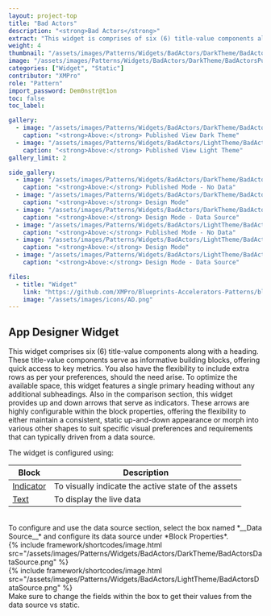 ```yaml
---
layout: project-top
title: "Bad Actors"
description: "<strong>Bad Actors</strong>"
extract: "This widget is comprises of six (6) title-value components along with a heading. These title-value components serve as informative building blocks, offering quick access to key metrics."
weight: 4
thumbnail: "/assets/images/Patterns/Widgets/BadActors/DarkTheme/BadActorsPublishedMode.png"
image: "/assets/images/Patterns/Widgets/BadActors/DarkTheme/BadActorsPublishedMode.png"
categories: ["Widget", "Static"]
contributor: "XMPro"
role: "Pattern"
import_password: Dem0nstr@t1on
toc: false
toc_label: 

gallery:
  - image: "/assets/images/Patterns/Widgets/BadActors/DarkTheme/BadActorsPublishedModewithData.png"
    caption: "<strong>Above:</strong> Published View Dark Theme"
  - image: "/assets/images/Patterns/Widgets/BadActors/LightTheme/BadActorsPublishedModewithData.png"
    caption: "<strong>Above:</strong> Published View Light Theme"
gallery_limit: 2

side_gallery:
  - image: "/assets/images/Patterns/Widgets/BadActors/DarkTheme/BadActorsPublishedMode.png"
    caption: "<strong>Above:</strong> Published Mode - No Data"
  - image: "/assets/images/Patterns/Widgets/BadActors/DarkTheme/BadActorsDesignMode.png"
    caption: "<strong>Above:</strong> Design Mode"
  - image: "/assets/images/Patterns/Widgets/BadActors/DarkTheme/BadActorsDataSource.png"
    caption: "<strong>Above:</strong> Design Mode - Data Source"
  - image: "/assets/images/Patterns/Widgets/BadActors/LightTheme/BadActorsPublishedMode.png"
    caption: "<strong>Above:</strong> Published Mode - No Data"
  - image: "/assets/images/Patterns/Widgets/BadActors/LightTheme/BadActorsDesignMode.png"
    caption: "<strong>Above:</strong> Design Mode"
  - image: "/assets/images/Patterns/Widgets/BadActors/LightTheme/BadActorsDataSource.png"
    caption: "<strong>Above:</strong> Design Mode - Data Source"

files:
  - title: "Widget"
    link: "https://github.com/XMPro/Blueprints-Accelerators-Patterns/blob/master/Patterns/Widgets/Bad%20Actors.xwid"
    image: "/assets/images/icons/AD.png"
---
```


## App Designer Widget
This widget comprises six (6) title-value components along with a heading. These title-value components serve as informative building blocks, offering quick access to key metrics. You also have the flexibility to include extra rows as per your preferences, should the need arise. To optimize the available space, this widget features a single primary heading without any additional subheadings. Also in the comparison section, this widget provides up and down arrows that serve as indicators. These arrows are highly configurable within the block properties, offering the flexibility to either maintain a consistent, static up-and-down appearance or morph into various other shapes to suit specific visual preferences and requirements that can typically driven from a data source.

The widget is configured using: 

| Block                                  | Description                                                  |
| -------------------------------------- | ------------------------------------------------------------ |
| [Indicator](https://documentation.xmpro.com/blocks-toolbox/basic/indicator) | To visually indicate the active state of the assets |
| [Text](https://documentation.xmpro.com/blocks-toolbox/basic/text) | To display the live data |

<br />
To configure and use the data source section, select the box named *__Data Source__* and configure its data source under *Block Properties*.  
<div class="inline_image">{% include framework/shortcodes/image.html src="/assets/images/Patterns/Widgets/BadActors/DarkTheme/BadActorsDataSource.png" %}</div>
<div class="inline_image">{% include framework/shortcodes/image.html src="/assets/images/Patterns/Widgets/BadActors/LightTheme/BadActorsDataSource.png" %}</div>
Make sure to change the fields within the box to get their values from the data source vs static.

